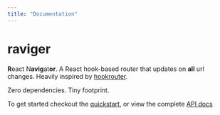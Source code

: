 ```yaml
---
title: "Documentation"
---
```


# raviger

**R**eact N**avig**at**or**. A React hook-based router that updates on **all** url changes. Heavily inspired by [hookrouter](https://github.com/Paratron/hookrouter).

Zero dependencies. Tiny footprint.

To get started checkout the [quickstart](quickstart/), or view the complete [API docs](api/)